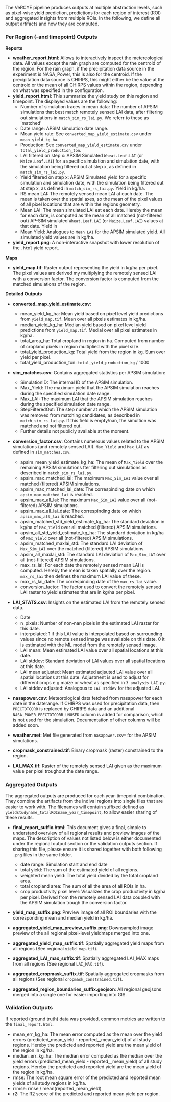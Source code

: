 The VeRCYE pipeline produces outputs at multiple abstraction levels, such as pixel-wise yield prediction, predictions for each region of interest (ROI) and
aggregated insights from multiple ROIs. In the following, we define all output artifacts and how they are computed.

### Per Region (-and timepoint) Outputs

**Reports**

- **weather_report.html**: Allows to interactively inspect the metereological data. All values except the rain graph are computed for the centroid of the region. For the rain graph, if the precipitation data source in the experiment is NASA_Power, this is also for the centroid. If the precipitation data source is CHIRPS, this might either be the value at the centroid or the mean of all CHIRPS values within the region, depending on what was specified in the configuration. 
- **yield_report.html**: This summarize the yield study on this region and timepoint. The displayed values are the following:
    - Number of simulation traces in mean data: The number of APSIM simulations that best match remotely sensed LAI data, after filtering out simulations in `match_sim_rs_lai.py`. We referr to these as 'matched'
    - Date range: APSIM simulation date range.
    - Mean yield rate: See `converted_map_yield_estimate.csv` under `mean_yield_kg_ha`.
    - Production: See `converted_map_yield_estimate.csv` under `total_yield_production_ton`.
    - LAI filtered on step x: APSIM Simulated `Wheat.Leaf.LAI` (or `Maize.Leaf.LAI`) for a specific simulation and simulation date, with the simulation being filtered out at step x, as defined in `match_sim_rs_lai.py`.
    - Yield filtered on step x: APSIM Simulated yield for a specific simulation and simulation date, with the simulation being filtered out at step x, as defined in `match_sim_rs_lai.py`. Yield in kg/ha.
    - RS mean LAI: The remotely sensed mean LAI at each date. The mean is taken over the spatial axes, so the mean of the pixel values of all pixel locations that are within the regions geometry.
    - Mean LAI: The mean simulated LAI eat each date. Hereby the mean for each date, is computed as the mean of all matched (not-filtered out) AP-SIM simulated `Wheat.Leaf.LAI` (or `Maize.Leaf.LAI`) values at that date. Yield in
    - Mean Yield: Analogues to `Mean LAI` for the APSIM simulated yield. All simulated yield values are in kg/ha.
- **yield_report.png**: A non-interactive snapshot with lower resolution of the `.html` yield report.


**Maps**

- **yield_map.tif**: Raster output representing the yield in kg/ha per pixel. The pixel values are derived my multiplying the remotely sensed LAI with a conversion factor. The conversion factor is computed from the matched simulations of the region.

**Detailed Outputs**

- **converted_map_yield_estimate.csv**: 
    - mean_yield_kg_ha: Mean yield based on pixel level yield predictions from `yield_map.tif`. Mean over all pixels estimates in kg/ha.
    - median_yield_kg_ha: Median yield based on pixel level yield predictions from `yield_map.tif`. Medial over all pixel estimates in kg/ha. 
    - total_area_ha: Total cropland in region in ha. Computed from number of cropland pixels in region multiplied with the pixel size.
    - total_yield_production_kg: Total yield from the region in kg. Sum over yield per pixel.
    - total_yield_production_ton: `total_yield_production_kg` / 1000

- **sim_matches.csv**: Contains aggregated statistics per APSIM simulation:
    - SimulationID: The internal ID of the APSIM simulation.
    - Max_Yield: The maximum yield that the APSIM simulation reaches during the specified simulation date range.
    - Max_LAI: The maximum LAI that the APSIM simulation reaches during the specified simulation date range.
    - StepFilteredOut: The step number at which the APSIM simulation was removed from matching candidates, as described in `match_sim_rs_lai.py`. If this field is empty/nan, the simultion was matched and not filtered out.
    - Further details not publicly available at the moment.

- **conversion_factor.csv**: Contains numerous values related to the APSIM simulations (and remotely sensed LAI). `Max_Yield` and `Max_LAI` as defined in `sim_matches.csv`.
    - apsim_mean_yield_estimate_kg_ha: The mean of `Max_Yield` over the remaining APSIM simulations fter filtering out simulations as described in `match_sim_rs_lai.py`.
    - apsim_max_matched_lai: The maximum `Max_Sim_LAI` value over all matched (filtered) APSIM simulations. 
    - apsim_max_matched_lai_date: The correspinding date on which `apsim_max_matched_lai` is reached.
    - apsim_max_all_lai: The maximum `Max_Sim_LAI` value over all (not-filtered) APSIM simulations. 
    - apsim_max_all_lai_date: The correspinding date on which `apsim_max_all_lai` is reached.
    - apsim_matched_std_yield_estimate_kg_ha: The standard deviation in kg/ha of `Max_Yield` over all matched (filtered) APSIM simulations.
    - apsim_all_std_yield_estimate_kg_ha: The standard deviation in kg/ha of `Max_Yield` over all (not-filtered) APSIM simulations.
    - apsim_matched_maxlai_std: The standard LAI deviation of `Max_Sim_LAI` over the matched (filtered) APSIM simulations.
    - apsim_all_maxlai_std: The standard LAI deviation of `Max_Sim_LAI` over all (not-filtered) APSIM simulations.
    - max_rs_lai: For each date the remotely sensed mean LAI is computed. Hereby the mean is taken spatially over the region. `max_rs_lai` then defines the maximum LAI value of these.
    - max_rs_lai_date: The correspinding date of the `max_rs_lai` value.
    - conversion_factor: The factor used to convert the remotely sensed LAI raster to yield estimates that are in kg/ha per pixel.


- **LAI_STATS.csv**: Insights on the estimated LAI from the remotely sensed data.
    - Date
    - n_pixels: Number of non-nan pixels in the estimated LAI raster for this date.
    - interpolated: 1 if this LAI value is interpolated based on surrounding values since no remote sensed image was available on this date. 0 it is estimated with the ML model from the remotely sensed image.
    - LAI mean: Mean estimated LAI value over all spatial locations at this date.
    - LAI stddev: Standard deviation of LAI values over all spatial locations at this date.
    - LAI mean adjusted: Mean estimated adjsuted LAI value over all spatial locations at this date. Adjustment is used to adjust for different crops e.g maize or wheat as specified in `3_analysis_LAI.py`.
    - LAI stddev adjusted: Analogous to `LAI stddev` for the adjusted LAI.

- **nasapower.csv**: Meteorological data fetched from nasapower for each date in the daterange. If CHIRPS was used for precipitation data, then `PRECTOTCORR` is replaced by CHIRPS data and an additional `NASA_POWER_PRECTOTCORR_UNUSED` column is added for comparison, which is not used for the simulation. Documentation of other columns will be added soon.
- **weather.met**: Met file generated from `nasapower.csv*` for the APSIM simulations.

- **cropmask_constrained.tif**: Binary cropmask (raster) constrained to the region.
- **LAI_MAX.tif**: Raster of the remotely sensed LAI given as the maximum value per pixel troughout the date range.


### Aggregated Outputs
The aggregated outputs are produced for each year-timepoint combination. They combine the artifacts from the indival regions into single files that are easier to work with. The filenames will contain suffixed defined as `yieldstudyname_totalROIname_year_timepoint`, to allow easier sharing of these results.

- **final_report_suffix.html**: This document gives a final, simple to understand overview of all regional results and preview images of the maps. The description of values not listed below is either documented under the regional output section or the validation outputs section.
If sharing this file, please ensure it is shared together with both following `.png` files in the same folder. 
    - date range: Simulation start and end date
    - total yield: The sum of the estimated yield of all regions.
    - weighted mean yield: The total yield divided by the total cropland area.
    - total cropland area: The sum of all the area of all ROIs in ha.
    - crop productivity pixel level: Visualizes the crop productivity in kg/ha per pixel. Derived from the remotely sensed LAI data coupled with the APSIM simulation trough the conversion factor.

- **yield_map_suffix.png**: Preview image of all ROI boundaries with the corresponding mean and median yield in kg/ha.
- **aggregated_yield_map_preview_suffix.png**: Downsampled image preview of the all regional pixel-level yieldmaps merged into one.

- **aggregated_yield_map_suffix.tif**: Spatially aggregated yield maps from all regions (See regional `yield_map.tif`).
- **aggregated_LAI_max_suffix.tif**: Spatially aggregated LAI_MAX maps from all regions (See regional `LAI_MAX.tif`).
- **aggregated_cropmask_suffix.tif**: Spatially aggregated cropmasks from all regions (See regional `cropmask_constrained.tif`). 
- **aggregated_region_boundaries_suffix.geojson**: All regional geojsons merged into a single one for easier importing into GIS.


### Validation Outputs
If reported (ground truth) data was provided, common metrics are written to the `final_report.html`.

- mean_err_kg_ha: The mean error computed as the mean over the yield errors (predicted_mean_yield - reported__mean_yield) of all study regions. Hereby the predicted and reported yield are the mean yield of the region in kg/ha.
- median_err_kg_ha: The median error computed as the median over the yield errors (predicted_mean_yield - reported__mean_yield) of all study regions. Hereby the predicted and reported yield are the mean yield of the region in kg/ha.
- rmse: The root mean square error of the predicted and reported mean yields of all study regions in kg/ha.
- rrmse: rmse / mean(reported_mean_yield)
- r2: The R2 score of the predicted and reported mean yield per region.